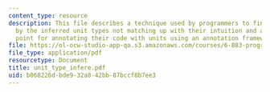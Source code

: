 ```yaml
---
content_type: resource
description: This file describes a technique used by programmers to find bugs as indicated
  by the inferred unit types not matching up with their intuition and as a starting
  point for annotating their code with units using an annotation framework.
file: https://ol-ocw-studio-app-qa.s3.amazonaws.com/courses/6-883-program-analysis-fall-2005/b068226dbde932a842bb87bccf8b7ee3_unit_type_infere.pdf
file_type: application/pdf
resourcetype: Document
title: unit_type_infere.pdf
uid: b068226d-bde9-32a8-42bb-87bccf8b7ee3
---
```

